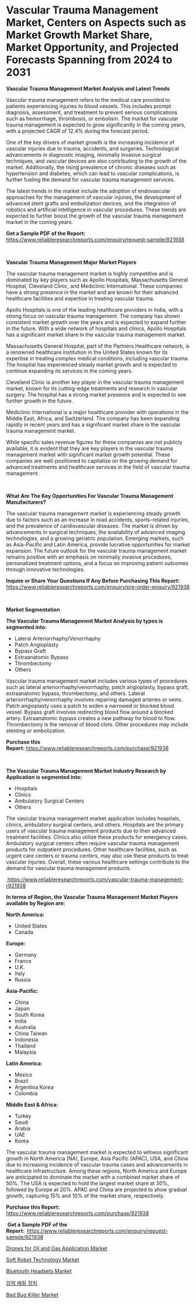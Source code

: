 <p><h1>Vascular Trauma Management Market, Centers on Aspects such as Market Growth Market Share, Market Opportunity, and Projected Forecasts Spanning from 2024 to 2031</h1></p><p><strong>Vascular Trauma Management Market Analysis and Latest Trends</strong></p>
<p><p>Vascular trauma management refers to the medical care provided to patients experiencing injuries to blood vessels. This includes prompt diagnosis, assessment, and treatment to prevent serious complications such as hemorrhage, thrombosis, or embolism. The market for vascular trauma management is expected to grow significantly in the coming years, with a projected CAGR of 12.4% during the forecast period.</p><p>One of the key drivers of market growth is the increasing incidence of vascular injuries due to trauma, accidents, and surgeries. Technological advancements in diagnostic imaging, minimally invasive surgical techniques, and vascular devices are also contributing to the growth of the market. Additionally, the rising prevalence of chronic diseases such as hypertension and diabetes, which can lead to vascular complications, is further fueling the demand for vascular trauma management services.</p><p>The latest trends in the market include the adoption of endovascular approaches for the management of vascular injuries, the development of advanced stent grafts and embolization devices, and the integration of robotics and artificial intelligence in vascular procedures. These trends are expected to further boost the growth of the vascular trauma management market in the coming years.</p></p>
<p><strong>Get a Sample PDF of the Report:&nbsp;</strong> <a href="https://www.reliableresearchreports.com/enquiry/request-sample/921938">https://www.reliableresearchreports.com/enquiry/request-sample/921938</a></p>
<p>&nbsp;</p>
<p><strong>Vascular Trauma Management Major Market Players</strong></p>
<p><p>The vascular trauma management market is highly competitive and is dominated by key players such as Apollo Hospitals, Massachusetts General Hospital, Cleveland Clinic, and Mediclinic International. These companies have a strong presence in the market and are known for their advanced healthcare facilities and expertise in treating vascular trauma.</p><p>Apollo Hospitals is one of the leading healthcare providers in India, with a strong focus on vascular trauma management. The company has shown consistent market growth over the years and is expected to expand further in the future. With a wide network of hospitals and clinics, Apollo Hospitals has a significant market share in the vascular trauma management market.</p><p>Massachusetts General Hospital, part of the Partners Healthcare network, is a renowned healthcare institution in the United States known for its expertise in treating complex medical conditions, including vascular trauma. The hospital has experienced steady market growth and is expected to continue expanding its services in the coming years.</p><p>Cleveland Clinic is another key player in the vascular trauma management market, known for its cutting-edge treatments and research in vascular surgery. The hospital has a strong market presence and is expected to see further growth in the future.</p><p>Mediclinic International is a major healthcare provider with operations in the Middle East, Africa, and Switzerland. The company has been expanding rapidly in recent years and has a significant market share in the vascular trauma management market.</p><p>While specific sales revenue figures for these companies are not publicly available, it is evident that they are key players in the vascular trauma management market with significant market growth potential. These companies are well-positioned to capitalize on the growing demand for advanced treatments and healthcare services in the field of vascular trauma management.</p></p>
<p>&nbsp;</p>
<p><strong>What Are The Key Opportunities For Vascular Trauma Management Manufacturers?</strong></p>
<p><p>The vascular trauma management market is experiencing steady growth due to factors such as an increase in road accidents, sports-related injuries, and the prevalence of cardiovascular diseases. The market is driven by advancements in surgical techniques, the availability of advanced imaging technologies, and a growing geriatric population. Emerging markets, such as Asia-Pacific and Latin America, provide lucrative opportunities for market expansion. The future outlook for the vascular trauma management market remains positive with an emphasis on minimally invasive procedures, personalized treatment options, and a focus on improving patient outcomes through innovative technologies.</p></p>
<p><strong>Inquire or Share Your Questions If Any Before Purchasing This Report:</strong> <a href="https://www.reliableresearchreports.com/enquiry/pre-order-enquiry/921938">https://www.reliableresearchreports.com/enquiry/pre-order-enquiry/921938</a></p>
<p>&nbsp;</p>
<p><strong>Market Segmentation</strong></p>
<p><strong>The Vascular Trauma Management Market Analysis by types is segmented into:</strong></p>
<p><ul><li>Lateral Arteriorrhaphy/Venorrhaphy</li><li>Patch Angioplasty</li><li>Bypass Graft</li><li>Extraanatomic Bypass</li><li>Thrombectomy</li><li>Others</li></ul></p>
<p><p>Vascular trauma management market includes various types of procedures such as lateral arteriorrhaphy/venorrhaphy, patch angioplasty, bypass graft, extraanatomic bypass, thrombectomy, and others. Lateral arteriorrhaphy/venorrhaphy involves repairing damaged arteries or veins. Patch angioplasty uses a patch to widen a narrowed or blocked blood vessel. Bypass graft involves redirecting blood flow around a blocked artery. Extraanatomic bypass creates a new pathway for blood to flow. Thrombectomy is the removal of blood clots. Other procedures may include stenting or embolization.</p></p>
<p><strong>Purchase this Report:&nbsp;</strong><a href="https://www.reliableresearchreports.com/purchase/921938">https://www.reliableresearchreports.com/purchase/921938</a></p>
<p>&nbsp;</p>
<p><strong>The Vascular Trauma Management Market Industry Research by Application is segmented into:</strong></p>
<p><ul><li>Hospitals</li><li>Clinics</li><li>Ambulatory Surgical Centers</li><li>Others</li></ul></p>
<p><p>The vascular trauma management market application includes hospitals, clinics, ambulatory surgical centers, and others. Hospitals are the primary users of vascular trauma management products due to their advanced treatment facilities. Clinics also utilize these products for emergency cases. Ambulatory surgical centers often require vascular trauma management products for outpatient procedures. Other healthcare facilities, such as urgent care centers or trauma centers, may also use these products to treat vascular injuries. Overall, these various healthcare settings contribute to the demand for vascular trauma management products.</p></p>
<p><a href="https://www.reliableresearchreports.com/vascular-trauma-management-r921938">&nbsp;https://www.reliableresearchreports.com/vascular-trauma-management-r921938</a></p>
<p><strong>In terms of Region, the Vascular Trauma Management Market Players available by Region are:</strong></p>
<p>
    <p> <strong> North America: </strong>
        <ul>
            <li>United States</li>
            <li>Canada</li>
        </ul>
        </p> 
    <p> <strong> Europe: </strong>
        <ul>
            <li>Germany</li>
            <li>France</li>
            <li>U.K.</li>
            <li>Italy</li>
            <li>Russia</li>
        </ul>
        </p> 
    <p> <strong> Asia-Pacific: </strong>
        <ul>
            <li>China</li>
            <li>Japan</li>
            <li>South Korea</li>
            <li>India</li>
            <li>Australia</li>
            <li>China Taiwan</li>
            <li>Indonesia</li>
            <li>Thailand</li>
            <li>Malaysia</li>
        </ul>
        </p> 
    <p> <strong> Latin America: </strong>
        <ul>
            <li>Mexico</li>
            <li>Brazil</li>
            <li>Argentina Korea</li>
            <li>Colombia</li>
        </ul>
        </p> 
    <p> <strong> Middle East & Africa: </strong>
        <ul>
            <li>Turkey</li>
            <li>Saudi</li>
            <li>Arabia</li>
            <li>UAE</li>
            <li>Korea</li>
        </ul>
    </p>
    </p>
<p><p>The vascular trauma management market is expected to witness significant growth in North America (NA), Europe, Asia Pacific (APAC), USA, and China due to increasing incidence of vascular trauma cases and advancements in healthcare infrastructure. Among these regions, North America and Europe are anticipated to dominate the market with a combined market share of 50%. The USA is expected to hold the largest market share at 30%, followed by Europe at 20%. APAC and China are projected to show gradual growth, capturing 15% and 10% of the market share, respectively.</p></p>
<p><strong>Purchase this Report: </strong><a href="https://www.reliableresearchreports.com/purchase/921938">https://www.reliableresearchreports.com/purchase/921938</a></p>
<p>&nbsp;<strong>Get a Sample PDF of the Report:&nbsp;&nbsp;</strong><a href="https://www.reliableresearchreports.com/enquiry/request-sample/921938">https://www.reliableresearchreports.com/enquiry/request-sample/921938</a></p>
<p><strong></strong></p>
<p><p><a href="https://www.linkedin.com/pulse/drones-oil-gas-application-market-size-outlook-forecast-chx2c">Drones for Oil and Gas Application Market</a></p><p><a href="https://www.linkedin.com/pulse/soft-robot-technology-market-key-successful-business-strategy-ltatc">Soft Robot Technology Market</a></p><p><a href="https://github.com/mharielmesa/Market-Research-Report-List-3/blob/main/bluetooth-headsets-market.md">Bluetooth Headsets Market</a></p><p><a href="https://github.com/vss5505pa7z1p/Market-Research-Report-List-2/blob/main/698841453694.md">압력 매핑 장치</a></p><p><a href="https://github.com/dringals/Market-Research-Report-List-4/blob/main/bed-bug-killer-market.md">Bed Bug Killer Market</a></p></p>